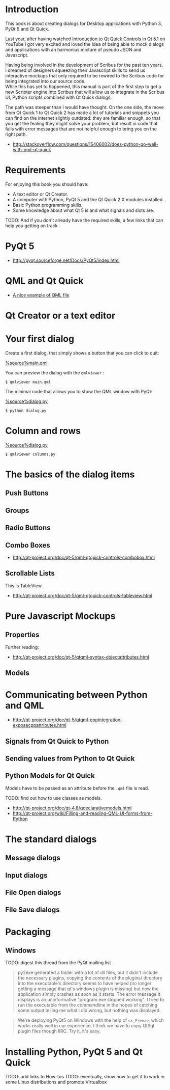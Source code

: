 # Introduction

This book is about creating dialogs for Desktop applications with Python 3, PyQt 5 and Qt Quick.

Last year, after having watched [Introduction to Qt Quick Controls in Qt 5.1](https://www.youtube.com/watch?v=_6_F6Kpjd-Q) on YouTube I got very excited and loved the idea of being able to mock dialogs and applications with an harmonius  mixture of pseudo JSON and Javascript.

Having being involved in the development of Scribus for the past ten years, I dreamed of designers squeezing their Javascript skills to send us interactive mockups that only required to be rewired to the Scribus code for being integrated into our source code.  
While this has yet to happened, this manual is part of the first step to get a new Scripter engine into Scribus that will allow us to integrate in the Scribus UI, Python scripts combined with Qt Quick dialogs.

The path was steeper than I would have thought. On the one side, the move from Qt Quick 1 to Qt Quick 2 has made a lot of tutorials and snippets you can find on the internet slightly outdated: they are familiar enough, so that you get the fealing they might solve your problem, but result in code that fails with error messages that are not helpful enough to bring you on the right path.

- http://stackoverflow.com/questions/15406002/does-python-go-well-with-qml-qt-quick

# Requirements


For enjoying this book you should have:

- A text editor or Qt Creator.
- A computer with Python, PyQt 5 and the Qt Quick 2.X modules installed.
- Basic Python programming skills.
- Some knowledge about what Qt 5 is and what signals and slots are.


TODO: And if you don't already have the required skills, a few links that can help you getting on track

# PyQt 5

- http://pyqt.sourceforge.net/Docs/PyQt5/index.html

# QML and Qt Quick

- [A nice example of QML file](https://github.com/ioriayane/KanmusuMemory/blob/master/qml/KanmusuMemory/TimerSetting.qml)

# Qt Creator or a text editor



# Your first dialog

Create a first dialog, that simply shows a button that you can click to quit:

[%source%main.qml](examples/your-first-dialog/main.qml)

You can preview the dialog with the `qmlviewer` :

    $ qmlviewer main.qml

The minimal code that allows you to show the QML window with PyQt:

[%source%dialog.py](examples/your-first-dialog/dialog.py)

    $ python dialog.py


# Column and rows

[%source%dialog.py](examples/your-first-dialog/dialog.py)

    $ qmlviewer columns.py

# The basics of the dialog items

## Push Buttons

## Groups

## Radio Buttons

## Combo Boxes

- http://qt-project.org/doc/qt-5/qml-qtquick-controls-combobox.html

## Scrollable Lists

This is TableView

- http://qt-project.org/doc/qt-5/qml-qtquick-controls-tableview.html

# Pure Javascript Mockups

## Properties

Further reading:

- http://qt-project.org/doc/qt-5/qtqml-syntax-objectattributes.html

## Models

# Communicating between Python and QML

- http://qt-project.org/doc/qt-5/qtqml-cppintegration-exposecppattributes.html

## Signals from Qt Quick to Python

## Sending values from Python to Qt Quick

## Python Models for Qt Quick

Models have to be passed as an attribute before the `.qml` file is read.

TODO: find out how to use classes as models.

- http://qt-project.org/doc/qt-4.8/qdeclarativemodels.html
- http://qt-project.org/wiki/Filling-and-reading-QML-UI-forms-from-Python

# The standard dialogs

## Message dialogs

## Input dialogs

## File Open dialogs

## File Save dialogs

# Packaging

## Windows

TODO: digest this thread from the PyQt mailing list

> py2exe generated a folder with a lot of dll files, but it didn't include the necessary plugins, copying the contents of the plugins/ directory into the executable's directory seems to have helped (no longer getting a message that qt's windows plugin is missing) but now the application simply crashes as soon as it starts. The error message it displays is an uninformative "program.exe stopped working". I tried to run the executable from the commandline in the hopes of catching some output telling me what I did wrong, but nothing was displayed.

> We're deploying PyQt5 on Windows with the help of `cx_Freeze`, which works really well in our experience. I think we have to copy QtSql plugin files though IIRC. Try it, it's easy.

# Installing Python, PyQt 5 and Qt Quick

TODO: add links to How-tos
TODO: eventually, show how to get it to work in some Linux distributions and promote Virtualbox
